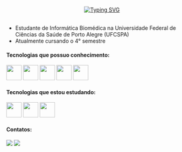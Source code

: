 ### 
<div  align="center">
  <a href="https://git.io/typing-svg"><img src="https://readme-typing-svg.demolab.com?font=Fira+Code&pause=1000&color=FFD1DC&center=true&width=435&lines=Ol%C3%A1%2C+sou+a+Janiner!+Bem+vindo+%3C3+;Hello%2C+I'm+Janiner!+Welcome+%3C3+" alt="Typing SVG" /></a>
</div>

<div>
</br>
  <ul>
    <li> Estudante de Informática Biomédica na Universidade Federal de Ciências da Saúde de Porto Alegre (UFCSPA) </li>
    <li> Atualmente cursando o  4° semestre</li>
  </ul>
</div>

#### Tecnologias que possuo conhecimento:

<div> 
<img src="https://cdn.jsdelivr.net/gh/devicons/devicon/icons/java/java-plain.svg" width="40" height="40"/>
<img src= "https://cdn.jsdelivr.net/gh/devicons/devicon/icons/mysql/mysql-plain.svg" width="40" height="40" />
<img src= "https://cdn.jsdelivr.net/gh/devicons/devicon/icons/c/c-plain.svg" width="40" height="40" />
<img src="https://cdn.jsdelivr.net/gh/devicons/devicon/icons/git/git-original.svg" width="40" height="40"/>
<img src="https://cdn.jsdelivr.net/gh/devicons/devicon/icons/github/github-original.svg" width="40" height="40"/>
  </div>     
</>

#### Tecnologias que estou estudando:

<div>  
  <img src="https://cdn.jsdelivr.net/gh/devicons/devicon/icons/html5/html5-plain.svg" width="40" height="40" />
  <img src="https://cdn.jsdelivr.net/gh/devicons/devicon/icons/css3/css3-plain.svg" width="40" height="40" />
  <img src="https://cdn.jsdelivr.net/gh/devicons/devicon/icons/javascript/javascript-plain.svg" width="40" height="40" />   
</div>

#### Contatos:

<div>
<a href="https://br.linkedin.com/in/janiner-severo" target="_blank"><img src="https://img.shields.io/badge/-LinkedIn-%230077B5?style=for-the-badge&logo=linkedin&logoColor=white" target="_blank"></a>   
<a href="https://instagram.com/janinersevero" target="_blank"><img src="https://img.shields.io/badge/-Instagram-%23E4405F?style=for-the-badge&logo=instagram&logoColor=white" target="_blank"></a>

</div>

